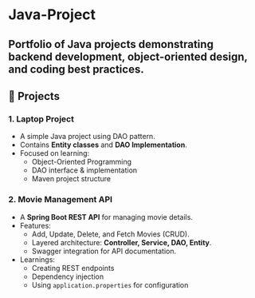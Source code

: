 # Java-Project
Portfolio of Java projects demonstrating backend development, object-oriented design, and coding best practices.
---

## 📌 Projects  

### 1. Laptop Project  
- A simple Java project using DAO pattern.  
- Contains **Entity classes** and **DAO Implementation**.  
- Focused on learning:  
  - Object-Oriented Programming  
  - DAO interface & implementation  
  - Maven project structure  

### 2. Movie Management API  
- A **Spring Boot REST API** for managing movie details.  
- Features:  
  - Add, Update, Delete, and Fetch Movies (CRUD).  
  - Layered architecture: **Controller, Service, DAO, Entity**.  
  - Swagger integration for API documentation.  
- Learnings:  
  - Creating REST endpoints  
  - Dependency injection  
  - Using `application.properties` for configuration  
